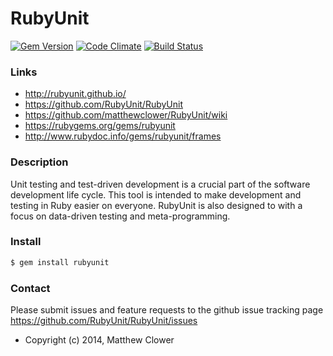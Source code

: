 RubyUnit
========

[![Gem Version](https://badge.fury.io/rb/rubyunit.svg)](http://badge.fury.io/rb/rubyunit)
[![Code Climate](https://codeclimate.com/github/RubyUnit/RubyUnit/badges/gpa.svg)](https://codeclimate.com/github/RubyUnit/RubyUnit)
[![Build Status](https://travis-ci.org/RubyUnit/RubyUnit.svg?branch=master)](https://travis-ci.org/RubyUnit/RubyUnit)
<!-- [![Test Coverage](https://codeclimate.com/github/RubyUnit/RubyUnit/badges/coverage.svg)](https://codeclimate.com/github/RubyUnit/RubyUnit) -->

### Links
* http://rubyunit.github.io/
* https://github.com/RubyUnit/RubyUnit
* https://github.com/matthewclower/RubyUnit/wiki
* https://rubygems.org/gems/rubyunit
* http://www.rubydoc.info/gems/rubyunit/frames

### Description

Unit testing and test-driven development is a crucial part of the software
development life cycle. This tool is intended to make development and
testing in Ruby easier on everyone. RubyUnit is also designed to with a focus
on data-driven testing and meta-programming.

### Install

```bash
$ gem install rubyunit
```

### Contact
Please submit issues and feature requests to the github issue tracking page
https://github.com/RubyUnit/RubyUnit/issues


* Copyright (c) 2014, Matthew Clower
